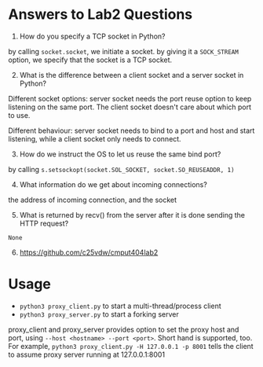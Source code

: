 # Answers to Lab2 Questions

1. How do you specify a TCP socket in Python?

by calling `socket.socket`, we initiate a socket. by giving it a `SOCK_STREAM` option, we specify that the socket is a TCP socket.

2. What is the difference between a client socket and a server socket in Python?

Different socket options: server socket needs the port reuse option to keep listening on the same port. The client socket doesn't care about which port to use.

Different behaviour: server socket needs to bind to a port and host and start listening, while a client socket only needs to connect.

3. How do we instruct the OS to let us reuse the same bind port?

by calling `s.setsockopt(socket.SOL_SOCKET, socket.SO_REUSEADDR, 1)`

4. What information do we get about incoming connections?

the address of incoming connection, and the socket

5. What is returned by recv() from the server after it is done sending the HTTP request?

`None`

6. https://github.com/c25vdw/cmput404lab2


# Usage

- `python3 proxy_client.py` to start a multi-thread/process client
- `python3 proxy_server.py` to start a forking server

proxy_client and proxy_server provides option to set the proxy host and port, using `--host <hostname> --port <port>`. Short hand is supported, too. For example, `python3 proxy_client.py -H 127.0.0.1 -p 8001` tells the client to assume proxy server running at 127.0.0.1:8001

